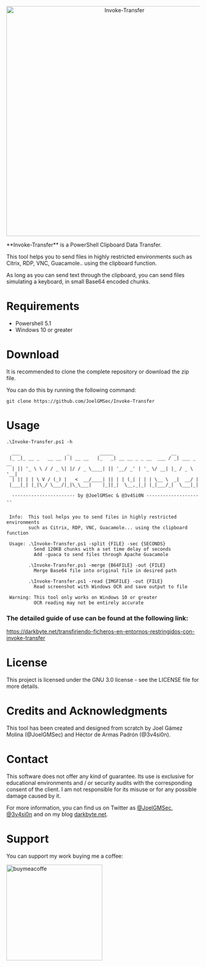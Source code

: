 <p align="center"><img width=600 alt="Invoke-Transfer" src="https://github.com/JoelGMSec/Invoke-Transfer/blob/main/Invoke-Transfer.png"></p>
**Invoke-Transfer** is a PowerShell Clipboard Data Transfer.

This tool helps you to send files in highly restricted environments such as Citrix, RDP, VNC, Guacamole.. using the clipboard function.

As long as you can send text through the clipboard, you can send files simulating a keyboard, in small Base64 encoded chunks.

# Requirements
- Powershell 5.1
- Windows 10 or greater

# Download
It is recommended to clone the complete repository or download the zip file.

You can do this by running the following command:
```
git clone https://github.com/JoelGMSec/Invoke-Transfer
```

# Usage
```
.\Invoke-Transfer.ps1 -h

  ___                 _           _____                     __
 |_ _|_ __ _   __ __ | | __ __   |_   _| __ __ _ _ __  ___ / _| ___ _ __
  | || '_ \ \ / / _ \| |/ / _ \____| || '__/ _' | '_ \/ __| |_ / _ \ '__|
  | || | | \ V / (_) |   <  __/____| || | | (_| | | | \__ \  _|  __/ |
 |___|_| |_|\_/ \___/|_|\_\___|    |_||_|  \__,_|_| |_|___/_|  \___|_|

  ----------------------- by @JoelGMSec & @3v4Si0N ---------------------


 Info:  This tool helps you to send files in highly restricted environments
        such as Citrix, RDP, VNC, Guacamole... using the clipboard function

 Usage: .\Invoke-Transfer.ps1 -split {FILE} -sec {SECONDS}
          Send 120KB chunks with a set time delay of seconds
          Add -guaca to send files through Apache Guacamole

        .\Invoke-Transfer.ps1 -merge {B64FILE} -out {FILE}
          Merge Base64 file into original file in desired path

        .\Invoke-Transfer.ps1 -read {IMGFILE} -out {FILE}
          Read screenshot with Windows OCR and save output to file

 Warning: This tool only works on Windows 10 or greater
          OCR reading may not be entirely accurate

```

### The detailed guide of use can be found at the following link:
https://darkbyte.net/transfiriendo-ficheros-en-entornos-restringidos-con-invoke-transfer

# License
This project is licensed under the GNU 3.0 license - see the LICENSE file for more details.

# Credits and Acknowledgments
This tool has been created and designed from scratch by Joel Gámez Molina (@JoelGMSec) and Héctor de Armas Padrón (@3v4si0n).

# Contact
This software does not offer any kind of guarantee. Its use is exclusive for educational environments and / or security audits with the corresponding consent of the client. I am not responsible for its misuse or for any possible damage caused by it.

For more information, you can find us on Twitter as [@JoelGMSec](https://twitter.com/JoelGMSec), [@3v4si0n](https://twitter.com/3v4si0n) and on my blog [darkbyte.net](https://darkbyte.net).

# Support
You can support my work buying me a coffee:

[<img width=250 alt="buymeacoffe" src="https://cdn.buymeacoffee.com/buttons/v2/default-blue.png">](https://www.buymeacoffee.com/joelgmsec)
